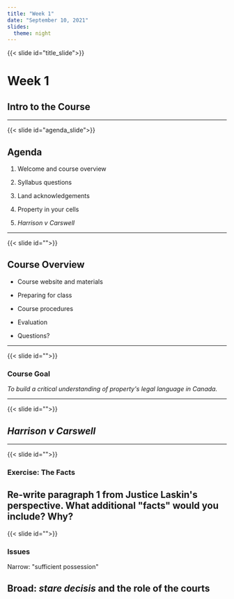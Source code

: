 ```yaml
---
title: "Week 1"
date: "September 10, 2021"
slides:
  theme: night
---
```


{{< slide id="title_slide">}}

# Week 1

## Intro to the Course

---

{{< slide id="agenda_slide">}}

## Agenda

1. Welcome and course overview

2. Syllabus questions

3. Land acknowledgements

4. Property in your cells

5. *Harrison v Carswell*

---

{{< slide id="">}}

## Course Overview

- Course website and materials

- Preparing for class

- Course procedures

- Evaluation

- Questions?

---

{{< slide id="">}}

### Course Goal

*To build a critical understanding of property's legal language in Canada.*


---

{{< slide id="">}}

## *Harrison v Carswell*


---

{{< slide id="">}}

### Exercise: The Facts

Re-write paragraph 1 from Justice Laskin's perspective. What additional "facts" would you include? Why?
---

{{< slide id="">}}

### Issues

Narrow: "sufficient possession" 

Broad: *stare decisis* and the role of the courts
---
